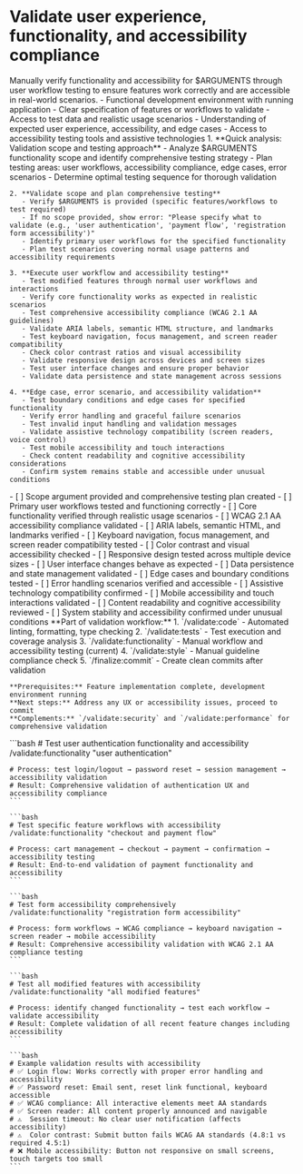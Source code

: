 # Validate user experience, functionality, and accessibility compliance

<instructions>
  <context>
    Manually verify functionality and accessibility for $ARGUMENTS through user workflow testing to ensure features work correctly and are accessible in real-world scenarios.
  </context>

  <requirements>
    - Functional development environment with running application
    - Clear specification of features or workflows to validate
    - Access to test data and realistic usage scenarios
    - Understanding of expected user experience, accessibility, and edge cases
    - Access to accessibility testing tools and assistive technologies
  </requirements>

  <execution>
    1. **Quick analysis: Validation scope and testing approach**
       - Analyze $ARGUMENTS functionality scope and identify comprehensive testing strategy
       - Plan testing areas: user workflows, accessibility compliance, edge cases, error scenarios
       - Determine optimal testing sequence for thorough validation

    2. **Validate scope and plan comprehensive testing**
       - Verify $ARGUMENTS is provided (specific features/workflows to test required)
       - If no scope provided, show error: "Please specify what to validate (e.g., 'user authentication', 'payment flow', 'registration form accessibility')"
       - Identify primary user workflows for the specified functionality
       - Plan test scenarios covering normal usage patterns and accessibility requirements

    3. **Execute user workflow and accessibility testing**
       - Test modified features through normal user workflows and interactions
       - Verify core functionality works as expected in realistic scenarios
       - Test comprehensive accessibility compliance (WCAG 2.1 AA guidelines)
       - Validate ARIA labels, semantic HTML structure, and landmarks
       - Test keyboard navigation, focus management, and screen reader compatibility
       - Check color contrast ratios and visual accessibility
       - Validate responsive design across devices and screen sizes
       - Test user interface changes and ensure proper behavior
       - Validate data persistence and state management across sessions

    4. **Edge case, error scenario, and accessibility validation**
       - Test boundary conditions and edge cases for specified functionality
       - Verify error handling and graceful failure scenarios
       - Test invalid input handling and validation messages
       - Validate assistive technology compatibility (screen readers, voice control)
       - Test mobile accessibility and touch interactions
       - Check content readability and cognitive accessibility considerations
       - Confirm system remains stable and accessible under unusual conditions
  </execution>

  <validation>
    - [ ] Scope argument provided and comprehensive testing plan created
    - [ ] Primary user workflows tested and functioning correctly
    - [ ] Core functionality verified through realistic usage scenarios
    - [ ] WCAG 2.1 AA accessibility compliance validated
    - [ ] ARIA labels, semantic HTML, and landmarks verified
    - [ ] Keyboard navigation, focus management, and screen reader compatibility tested
    - [ ] Color contrast and visual accessibility checked
    - [ ] Responsive design tested across multiple device sizes
    - [ ] User interface changes behave as expected
    - [ ] Data persistence and state management validated
    - [ ] Edge cases and boundary conditions tested
    - [ ] Error handling scenarios verified and accessible
    - [ ] Assistive technology compatibility confirmed
    - [ ] Mobile accessibility and touch interactions validated
    - [ ] Content readability and cognitive accessibility reviewed
    - [ ] System stability and accessibility confirmed under unusual conditions
  </validation>

  <workflow>
    **Part of validation workflow:**
    1. `/validate:code` - Automated linting, formatting, type checking
    2. `/validate:tests` - Test execution and coverage analysis
    3. `/validate:functionality` - Manual workflow and accessibility testing (current)
    4. `/validate:style` - Manual guideline compliance check
    5. `/finalize:commit` - Create clean commits after validation

    **Prerequisites:** Feature implementation complete, development environment running
    **Next steps:** Address any UX or accessibility issues, proceed to commit
    **Complements:** `/validate:security` and `/validate:performance` for comprehensive validation
  </workflow>

  <examples>
    ```bash
    # Test user authentication functionality and accessibility
    /validate:functionality "user authentication"

    # Process: test login/logout → password reset → session management → accessibility validation
    # Result: Comprehensive validation of authentication UX and accessibility compliance
    ```

    ```bash
    # Test specific feature workflows with accessibility
    /validate:functionality "checkout and payment flow"

    # Process: cart management → checkout → payment → confirmation → accessibility testing
    # Result: End-to-end validation of payment functionality and accessibility
    ```

    ```bash
    # Test form accessibility comprehensively
    /validate:functionality "registration form accessibility"

    # Process: form workflows → WCAG compliance → keyboard navigation → screen reader → mobile accessibility
    # Result: Comprehensive accessibility validation with WCAG 2.1 AA compliance testing
    ```

    ```bash
    # Test all modified features with accessibility
    /validate:functionality "all modified features"

    # Process: identify changed functionality → test each workflow → validate accessibility
    # Result: Complete validation of all recent feature changes including accessibility
    ```

    ```bash
    # Example validation results with accessibility
    # ✅ Login flow: Works correctly with proper error handling and accessibility
    # ✅ Password reset: Email sent, reset link functional, keyboard accessible
    # ✅ WCAG compliance: All interactive elements meet AA standards
    # ✅ Screen reader: All content properly announced and navigable
    # ⚠️  Session timeout: No clear user notification (affects accessibility)
    # ⚠️  Color contrast: Submit button fails WCAG AA standards (4.8:1 vs required 4.5:1)
    # ❌ Mobile accessibility: Button not responsive on small screens, touch targets too small
    ```

  </examples>
</instructions>

